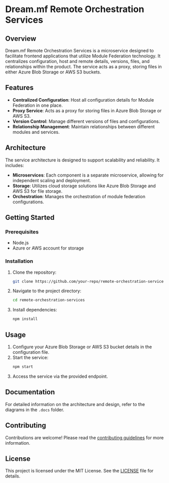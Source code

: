 # Dream.mf Remote Orchestration Services

## Overview

Dream.mf Remote Orchestration Services is a microservice designed to facilitate frontend applications that utilize Module Federation technology. It centralizes configuration, host and remote details, versions, files, and relationships within the product. The service acts as a proxy, storing files in either Azure Blob Storage or AWS S3 buckets.

## Features
- **Centralized Configuration**: Host all configuration details for Module Federation in one place.
- **Proxy Service**: Acts as a proxy for storing files in Azure Blob Storage or AWS S3.
- **Version Control**: Manage different versions of files and configurations.
- **Relationship Management**: Maintain relationships between different modules and services.

## Architecture
The service architecture is designed to support scalability and reliability. It includes:
- **Microservices**: Each component is a separate microservice, allowing for independent scaling and deployment.
- **Storage**: Utilizes cloud storage solutions like Azure Blob Storage and AWS S3 for file storage.
- **Orchestration**: Manages the orchestration of module federation configurations.

## Getting Started

### Prerequisites
- Node.js
- Azure or AWS account for storage

### Installation
1. Clone the repository:
   ```bash
   git clone https://github.com/your-repo/remote-orchestration-services.git
   ```
2. Navigate to the project directory:
   ```bash
   cd remote-orchestration-services
   ```
3. Install dependencies:
   ```bash
   npm install
   ```

## Usage
1. Configure your Azure Blob Storage or AWS S3 bucket details in the configuration file.
2. Start the service:
   ```bash
   npm start
   ```
3. Access the service via the provided endpoint.

## Documentation
For detailed information on the architecture and design, refer to the diagrams in the `.docs` folder.

## Contributing
Contributions are welcome! Please read the [contributing guidelines](CONTRIBUTING.md) for more information.

## License
This project is licensed under the MIT License. See the [LICENSE](LICENSE.md) file for details.
